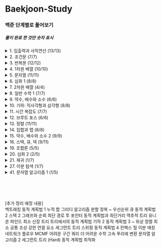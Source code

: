 # Baekjoon-Study

### 백준 단계별로 풀어보기
##### 풀이 완료 한 것만 숫자 표시
<details>
  <summary>1. 입출력과 사칙연산 (13/13)</summary>
  <ul>
    <li>2557</li>
    <li>1000</li>
    <li>1001</li>
    <li>10998</li>
    <li>1008</li>
    <li>10869</li>
    <li>10926</li>
    <li>18108</li>
    <li>10430</li>
    <li>2588</li>
    <li>11382</li>
    <li>10171</li>
    <li>10172</li>
  </ul>
</details>

<details>
  <summary>2. 조건문 (7/7)</summary>
  <ul>
    <li>1330</li>
    <li>9498</li>
    <li>2753</li>
    <li>14681</li>
    <li>2884</li>
    <li>2525</li>
    <li>2480</li>
  </ul>
</details>

<details>
  <summary>3. 반복문 (12/12)</summary>
  <ul>
    <li>2739</li>
    <li>10950</li>
    <li>8393</li>
    <li>25304</li>
    <li>25314</li>
    <li>15552</li>
    <li>11021</li>
    <li>11022</li>
    <li>2438</li>
    <li>2439</li>
    <li>10952</li>
    <li>10951</li>
  </ul>
</details>

<details>
  <summary>4. 1차원 배열 (10/10)</summary>
  <ul>
    <li>10807</li>
    <li>10871</li>
    <li>10818</li>
    <li>2562</li>
    <li>10810</li>
    <li>10813</li>
    <li>5597</li>
    <li>3052</li>
    <li>10811</li>
    <li>1546</li>
  </ul>
</details>

<details>
  <summary>5. 문자열 (11/11)</summary>
  <ul>
    <li>27866</li>
    <li>2743</li>
    <li>9086</li>
    <li>11654</li>
    <li>11720</li>
    <li>10809</li>
    <li>2675</li>
    <li>1152</li>
    <li>2908</li>
    <li>5622</li>
    <li>11718</li>
  </ul>
</details>

<details>
  <summary>6. 심화 1 (8/8)</summary>
  <ul>
    <li>25083</li>
    <li>3003</li>
    <li>2444</li>
    <li>10988</li>
    <li>1157</li>
    <li>2941</li>
    <li>1316</li>
    <li>25206</li>
  </ul>
</details>

<details>
  <summary>7. 2차원 배열 (4/4)</summary>
  <ul>
    <li>2738</li>
    <li>2566</li>
    <li>10798</li>
    <li>2563</li>
  </ul>
</details>

<details>
  <summary>8. 일반 수학 1 (7/7)</summary>
  <ul>
    <li>2745</li>
    <li>11005</li>
    <li>2720</li>
    <li>2903</li>
    <li>2292</li>
    <li>1193</li>
    <li>2869</li>
  </ul>
</details>

<details>
  <summary>9. 약수, 배수와 소수 (6/6)</summary>
  <ul>
    <li>5086</li>
    <li>2501</li>
    <li>9506</li>
    <li>1978</li>
    <li>2581</li>
    <li>11653</li>
  </ul>
</details>

<details>
  <summary>10. 기하: 직사각형과 삼각형 (8/8)</summary>
  <ul>
    <li>27323</li>
    <li>1085</li>
    <li>3009</li>
    <li>15894</li>
    <li>9063</li>
    <li>10101</li>
    <li>5073</li>
    <li>14215</li>
  </ul>
</details>

<details>
  <summary>11. 시간 복잡도 (7/7)</summary>
  <ul>
    <li>24262</li>
    <li>24263</li>
    <li>24264</li>
    <li>24265</li>
    <li>24266</li>
    <li>24267</li>
    <li>24313</li>
  </ul>
</details>

<details>
  <summary>12. 브루트 포스 (6/6)</summary>
  <ul>
    <li>2798</li>
    <li>2231</li>
    <li>19532</li>
    <li>1018</li>
    <li>1436</li>
    <li>2839</li>
  </ul>
</details>

<details>
  <summary>13. 정렬 (11/11)</summary>
  <ul>
    <li>2750</li>
    <li>2587</li>
    <li>25305</li>
    <li>2751</li>
    <li>10989</li>
    <li>1427</li>
    <li>11650</li>
    <li>11651</li>
    <li>1181</li>
    <li>10814</li>
    <li>18870</li>
  </ul>
</details>

<details>
  <summary>14. 집합과 맵 (8/8)</summary>
  <ul>
    <li>10815</li>
    <li>14425</li>
    <li>7785</li>
    <li>1620</li>
    <li>10816</li>
    <li>1764</li>
    <li>1269</li>
    <li>11478</li>
  </ul>
</details>

<details>
  <summary>15. 약수, 배수와 소수 2 (9/9)</summary>
  <ul>
    <li>1934</li>
    <li>13241</li>
    <li>1735</li>
    <li>2485</li>
    <li>4134</li>
    <li>1929</li>
    <li>4948</li>
    <li>17103</li>
    <li>13909</li>
  </ul>
</details>

<details>
  <summary>16. 스택, 큐, 덱 (9/11)</summary>
  <ul>
    <li>28278</li>
    <li>10773</li>
    <li>9012</li>
    <li>4949</li>
    <li>12789</li>
    <li>18258</li>
    <li>2164</li>
    <li>11866</li>
    <li>28279</li>
    <li></li>
    <li></li>
  </ul>
</details>

<details>
  <summary>19. 조합론 (5/5)</summary>
  <ul>
    <li>15439</li>
    <li>24723</li>
    <li>10872</li>
    <li>11050</li>
    <li>1010</li>
  </ul>
</details>

<details>
  <summary>20. 심화 2 (2/5)</summary>
  <ul>
    <li>1037</li>
    <li></li>
    <li></li>
    <li>2108</li>
    <li></li>
  </ul>
</details>

<details>
  <summary>21. 재귀 (1/7)</summary>
  <ul>
    <li></li>
    <li>10870</li>
    <li></li>
    <li></li>
    <li></li>
    <li></li>
    <li></li>
  </ul>
</details>

<details>
  <summary>27. 이분 탐색 (1/7)</summary>
  <ul>
    <li></li>
    <li>10816</li>
    <li></li>
    <li></li>
    <li></li>
    <li></li>
    <li></li>
  </ul>
</details>

<details>
  <summary>41. 문자열 알고리즘 1 (1/5)</summary>
  <ul>
    <li></li>
    <li></li>
    <li></li>
    <li>14425</li>
    <li></li>
  </ul>
</details>



</br></br></br></br>
[추가 정리 예정 내용]</br>
백트래킹
동적 계획법 1
누적 합
그리디 알고리즘
분할 정복
~
우선순위 큐
동적 계획법 2
스택 2
그래프와 순회
최단 경로
투 포인터
동적 계획법과 최단거리 역추적
트리
유니온 파인드
최소 신장 트리
트리에서의 동적 계획법
기하 2
동적 계획법 3
~
위상 정렬
최소 공통 조상
강한 연결 요소
세그먼트 트리
스위핑
동적 계획법 4
컨벡스 헐
이분 매칭
네트워크 플로우
MCMF
어려운 구간 쿼리
더 어려운 수학
고속 푸리에 변환
문자열 알고리즘 2
세그먼트 트리 (Hard)
동적 계획법 최적화
</br>
